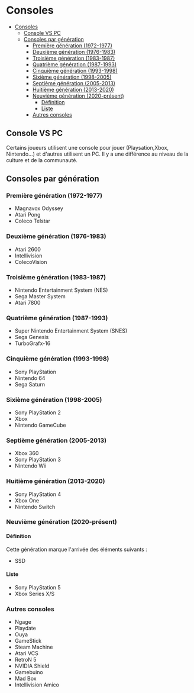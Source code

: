# Consoles

- [Consoles](#consoles)
  - [Console VS PC](#console-vs-pc)
  - [Consoles par génération](#consoles-par-génération)
    - [Première génération (1972-1977)](#première-génération-1972-1977)
    - [Deuxième génération (1976-1983)](#deuxième-génération-1976-1983)
    - [Troisième génération (1983-1987)](#troisième-génération-1983-1987)
    - [Quatrième génération (1987-1993)](#quatrième-génération-1987-1993)
    - [Cinquième génération (1993-1998)](#cinquième-génération-1993-1998)
    - [Sixième génération (1998-2005)](#sixième-génération-1998-2005)
    - [Septième génération (2005-2013)](#septième-génération-2005-2013)
    - [Huitième génération (2013-2020)](#huitième-génération-2013-2020)
    - [Neuvième génération (2020-présent)](#neuvième-génération-2020-présent)
      - [Définition](#définition)
      - [Liste](#liste)
    - [Autres consoles](#autres-consoles)

## Console VS PC

Certains joueurs utilisent une console pour jouer (Playsation,Xbox, Nintendo...) et d'autres utilisent un PC.
Il y a une différence au niveau de la culture et de la communauté.

## Consoles par génération

### Première génération (1972-1977)

- Magnavox Odyssey
- Atari Pong
- Coleco Telstar

### Deuxième génération (1976-1983)

- Atari 2600
- Intellivision
- ColecoVision

### Troisième génération (1983-1987)

- Nintendo Entertainment System (NES)
- Sega Master System
- Atari 7800

### Quatrième génération (1987-1993)

- Super Nintendo Entertainment System (SNES)
- Sega Genesis
- TurboGrafx-16

### Cinquième génération (1993-1998)

- Sony PlayStation
- Nintendo 64
- Sega Saturn

### Sixième génération (1998-2005)

- Sony PlayStation 2
- Xbox
- Nintendo GameCube

### Septième génération (2005-2013)

- Xbox 360
- Sony PlayStation 3
- Nintendo Wii

### Huitième génération (2013-2020)

- Sony PlayStation 4
- Xbox One
- Nintendo Switch

### Neuvième génération (2020-présent)

#### Définition

Cette génération marque l'arrivée des éléments suivants :

- SSD

#### Liste

- Sony PlayStation 5
- Xbox Series X/S

### Autres consoles

- Ngage
- Playdate
- Ouya
- GameStick
- Steam Machine
- Atari VCS
- RetroN 5
- NVIDIA Shield
- Gamebuino
- Mad Box
- Intellivision Amico
